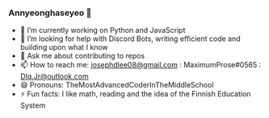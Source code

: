 ### Annyeonghaseyeo 👋

- 🔭 I’m currently working on Python and JavaScript
- 🤔 I’m looking for help with Discord Bots, writing efficient code and building upon what I know
- 💬 Ask me about contributing to repos
- 📫 How to reach me: josephdlee08@gmail.com : MaximumProse#0565 : Dlq.Jr@outlook.com
- 😄 Pronouns: TheMostAdvancedCoderInTheMiddleSchool
- ⚡ Fun facts: I like math, reading and the idea of the Finnish Education System 
